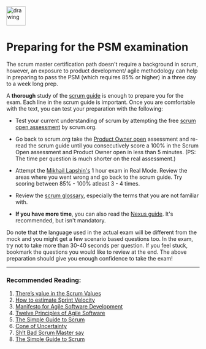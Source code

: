 <img src="https://static.scrum.org/web/badges/badge-psmi.svg" alt="drawing" width="50"/>

# Preparing for the PSM examination

The scrum master certification path doesn't require a background in scrum, however, an exposure to product development/ agile methodology can help in preparing to pass the PSM (which requires 85% or higher) in a three day to a week long prep. 

A __thorough__ study of the [scrum guide](https://scrumguides.org/docs/scrumguide/v2020/2020-Scrum-Guide-US.pdf#zoom=100) is enough to prepare you for the exam. Each line in the scrum guide is important. Once you are comfortable with the text, you can test your preparation with the following: 

- Test your current understanding of scrum by attempting the free [scrum open assessment](https://www.scrum.org/open-assessments/scrum-open) by scrum.org. 

- Go back to scrum.org take the [Product Owner open](https://www.scrum.org/open-assessments/product-owner-open) assessment and re-read the scrum guide until you consecutively score a 100% in the Scrum Open assessment and Product Owner open in less than 5 minutes. (PS: The time per question is much shorter on the real assessment.) 

- Attempt the [Mikhail Lapshin's](https://mlapshin.com/index.php/scrum-quizzes/) 1 hour exam in Real Mode. Review the areas where you went wrong and go back to the scrum guide. Try scoring between 85% - 100% atleast 3 - 4 times.

- Review the [scrum glossary](https://www.scrum.org/resources/scrum-glossary), especially the terms that you are not familiar with.  

- __If you have more time__, you can also read the [Nexus guide](https://scrumorg-website-prod.s3.amazonaws.com/drupal/2021-01/NexusGuide%202021_0.pdf?nexus-file=https%3A%2F%2Fscrumorg-website-prod.s3.amazonaws.com%2Fdrupal%2F2021-01%2FNexusGuide%25202021_0.pdf). It's recommended, but isn't mandatory. 

Do note that the language used in the actual exam will be different from the mock and you might get a few scenario based questions too. In the exam, try not to take more than 30-40 seconds per question. If you feel stuck, bookmark the questions you would like to review at the end. The above preparation should give you enough confidence to take the exam!

----
### Recommended Reading:

1. [There’s value in the Scrum Values](https://guntherverheyen.com/2013/05/03/theres-value-in-the-scrum-values/)
2. [How to estimate Sprint Velocity](https://www.lucidchart.com/blog/how-to-estimate-sprint-velocity)
3. [Manifesto for Agile Software Development](https://agilemanifesto.org)
4. [Twelve Principles of Agile Software](https://agilemanifesto.org/principles.html)
5. [The Simple Guide to Scrum](https://www.thescrummaster.co.uk/wp-content/uploads/2021/03/TheSimpleGuideToScrum-1Pager.pdf) 
6. [Cone of Uncertainty](http://www.agilenutshell.com/cone_of_uncertainty)
7. [Sh!t Bad Scrum Master say](https://www.youtube.com/watch?v=GGbsgs611MM)
8. [The Simple Guide to Scrum](https://www.thescrummaster.co.uk/wp-content/uploads/2021/03/TheSimpleGuideToScrum-TheScrumMasterCoUk-v1.pdf)
